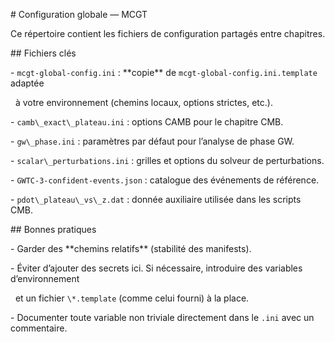 \# Configuration globale — MCGT



Ce répertoire contient les fichiers de configuration partagés entre chapitres.



\## Fichiers clés



\- `mcgt-global-config.ini` : \*\*copie\*\* de `mcgt-global-config.ini.template` adaptée

&nbsp; à votre environnement (chemins locaux, options strictes, etc.).

\- `camb\_exact\_plateau.ini` : options CAMB pour le chapitre CMB.

\- `gw\_phase.ini` : paramètres par défaut pour l’analyse de phase GW.

\- `scalar\_perturbations.ini` : grilles et options du solveur de perturbations.

\- `GWTC-3-confident-events.json` : catalogue des événements de référence.

\- `pdot\_plateau\_vs\_z.dat` : donnée auxiliaire utilisée dans les scripts CMB.



\## Bonnes pratiques



\- Garder des \*\*chemins relatifs\*\* (stabilité des manifests).

\- Éviter d’ajouter des secrets ici. Si nécessaire, introduire des variables d’environnement

&nbsp; et un fichier `\*.template` (comme celui fourni) à la place.

\- Documenter toute variable non triviale directement dans le `.ini` avec un commentaire.
